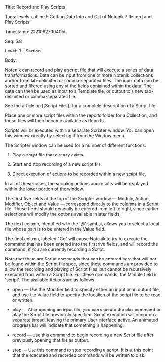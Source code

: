 Title:  Record and Play Scripts

Tags:   levels-outline.5 Getting Data Into and Out of Notenik.7 Record and Play Scripts

Timestamp: 20210627004050

Seq:    5.8

Level:  3 - Section

Body: 

Notenik can record and play a script file that will execute a series of data transformations. Data can be input from one or more Notenik Collections and/or from tab-delimited or comma-separated files. The input data can be sorted and filtered using any of the fields contained within the data. The data can then be used as input to a Template file, or output to a new tab-delimited or comma-separated file. 

See the article on [[Script Files]] for a complete description of a Script file. 

Place one or more script files within the reports folder for a Collection, and these files will then become available as Reports. 

Scripts will be executed within a separate Scripter window. You can open this window directly by selecting it from the Window menu. 

The Scripter window can be used for a number of different functions. 

1. Play a script file that already exists. 

2. Start and stop recording of a new script file. 

3. Direct execution of actions to be recorded within a new script file. 

In all of these cases, the scripting actions and results will be displayed within the lower portion of the window. 

The first five fields at the top of the Scripter window — Module, Action, Modifier, Object and Value — correspond directly to the columns in a Script file. These fields should generally be entered from left to right, since earlier selections will modify the options available in later fields. 

The next column, identified with the '@' symbol, allows you to select a local file whose path is to be entered in the Value field. 

The final column, labeled "Go" will cause Notenik to try to execute the command that has been entered into the first five fields, and will record the command, if you are currently recording a Script. 

Note that there are Script commands that can be entered here that will not be found within the Script file spec, since these commands are provided to allow the recording and playing of Script files, but cannot be recursively executed from within a Script file. For these commands, the Module field is 'script'. The available Actions are as follows.

* open — Use the Modifier field to specify either an input or an output file, and use the Value field to specify the location of the script file to be read or written. 

* play — After opening an input file, you can execute the play command to play the Script file previously specified. Script execution will occur on a separate thread, leaving the primary User Interface active. An animated progress bar will indicate that something is happening. 

* record — Use this command to begin recording a new Script file after previously opening that file as output. 

* stop — Use this command to stop recording a script. It is at this point that the executed and recorded commands will be written to disk.

